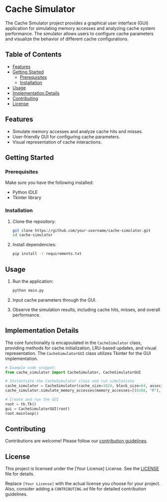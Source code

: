 
# Cache Simulator

The Cache Simulator project provides a graphical user interface (GUI) application for simulating memory accesses and analyzing cache system performance. The simulator allows users to configure cache parameters and visualize the behavior of different cache configurations.

## Table of Contents

- [Features](#features)
- [Getting Started](#getting-started)
  - [Prerequisites](#prerequisites)
  - [Installation](#installation)
- [Usage](#usage)
- [Implementation Details](#implementation-details)
- [Contributing](#contributing)
- [License](#license)

## Features

- Simulate memory accesses and analyze cache hits and misses.
- User-friendly GUI for configuring cache parameters.
- Visual representation of cache interactions.

## Getting Started

### Prerequisites

Make sure you have the following installed:

- Python IDLE
- Tkinter library

### Installation

1. Clone the repository:

   ```bash
   git clone https://github.com/your-username/cache-simulator.git
   cd cache-simulator
   ```

2. Install dependencies:

   ```bash
   pip install -r requirements.txt
   ```

## Usage

1. Run the application:

   ```bash
   python main.py
   ```

2. Input cache parameters through the GUI.
3. Observe the simulation results, including cache hits, misses, and overall performance.

## Implementation Details

The core functionality is encapsulated in the `CacheSimulator` class, providing methods for cache initialization, LRU-based updates, and visual representation. The `CacheSimulatorGUI` class utilizes Tkinter for the GUI implementation.

```python
# Example code snippet:
from cache_simulator import CacheSimulator, CacheSimulatorGUI

# Instantiate the CacheSimulator class and run simulations
cache_simulator = CacheSimulator(cache_size=1024, block_size=64, associativity=2)
cache_simulator.simulate_memory_accesses(memory_accesses=[(0x0A, "R"), (0x0B, "R")], text_widget=log_text)

# Create and run the GUI
root = tk.Tk()
gui = CacheSimulatorGUI(root)
root.mainloop()
```

## Contributing

Contributions are welcome! Please follow our [contribution guidelines](CONTRIBUTING.md).

## License

This project is licensed under the [Your License] License. See the [LICENSE](LICENSE) file for details.

Replace `[Your License]` with the actual license you choose for your project. Also, consider adding a `CONTRIBUTING.md` file for detailed contribution guidelines.
